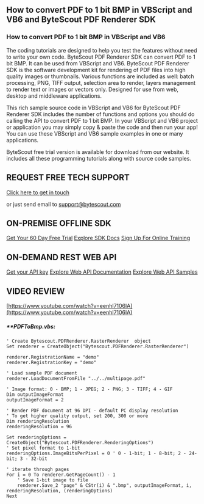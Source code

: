 ## How to convert PDF to 1 bit BMP in VBScript and VB6 and ByteScout PDF Renderer SDK

### How to convert PDF to 1 bit BMP in VBScript and VB6

The coding tutorials are designed to help you test the features without need to write your own code. ByteScout PDF Renderer SDK can convert PDF to 1 bit BMP. It can be used from VBScript and VB6. ByteScout PDF Renderer SDK is the software development kit for rendering of PDF files into high quality images or thumbnails. Various functions are included as well: batch processing, PNG, TIFF output, selection area to render, layers management to render text or images or vectors only. Designed for use from web, desktop and middleware applications.

This rich sample source code in VBScript and VB6 for ByteScout PDF Renderer SDK includes the number of functions and options you should do calling the API to convert PDF to 1 bit BMP. In your VBScript and VB6 project or application you may simply copy & paste the code and then run your app! You can use these VBScript and VB6 sample examples in one or many applications.

ByteScout free trial version is available for download from our website. It includes all these programming tutorials along with source code samples.

## REQUEST FREE TECH SUPPORT

[Click here to get in touch](https://bytescout.zendesk.com/hc/en-us/requests/new?subject=ByteScout%20PDF%20Renderer%20SDK%20Question)

or just send email to [support@bytescout.com](mailto:support@bytescout.com?subject=ByteScout%20PDF%20Renderer%20SDK%20Question) 

## ON-PREMISE OFFLINE SDK 

[Get Your 60 Day Free Trial](https://bytescout.com/download/web-installer?utm_source=github-readme)
[Explore SDK Docs](https://bytescout.com/documentation/index.html?utm_source=github-readme)
[Sign Up For Online Training](https://academy.bytescout.com/)


## ON-DEMAND REST WEB API

[Get your API key](https://pdf.co/documentation/api?utm_source=github-readme)
[Explore Web API Documentation](https://pdf.co/documentation/api?utm_source=github-readme)
[Explore Web API Samples](https://github.com/bytescout/ByteScout-SDK-SourceCode/tree/master/PDF.co%20Web%20API)

## VIDEO REVIEW

[https://www.youtube.com/watch?v=eenhl7106lA](https://www.youtube.com/watch?v=eenhl7106lA)




<!-- code block begin -->

##### ****PDFToBmp.vbs:**
    
```
' Create Bytescout.PDFRenderer.RasterRenderer  object
Set renderer = CreateObject("Bytescout.PDFRenderer.RasterRenderer")

renderer.RegistrationName = "demo"
renderer.RegistrationKey = "demo"

' Load sample PDF document
renderer.LoadDocumentFromFile "../../multipage.pdf"

' Image format: 0 - BMP; 1 - JPEG; 2 - PNG; 3 - TIFF; 4 - GIF
Dim outputImageFormat
outputImageFormat = 2

' Render PDF document at 96 DPI - default PC display resolution
' To get higher quality output, set 200, 300 or more
Dim renderingResolution
renderingResolution = 96

Set renderingOptions = CreateObject("Bytescout.PDFRenderer.RenderingOptions")
' Set pixel format to 1-bit
renderingOptions.ImageBitsPerPixel = 0 ' 0 - 1-bit; 1 - 8-bit; 2 - 24-bit; 3 - 32-bit

' iterate through pages
For i = 0 To renderer.GetPageCount() - 1
	' Save 1-bit image to file
	renderer.Save_2 "page" & CStr(i) & ".bmp", outputImageFormat, i, renderingResolution, (renderingOptions)
Next


```

<!-- code block end -->